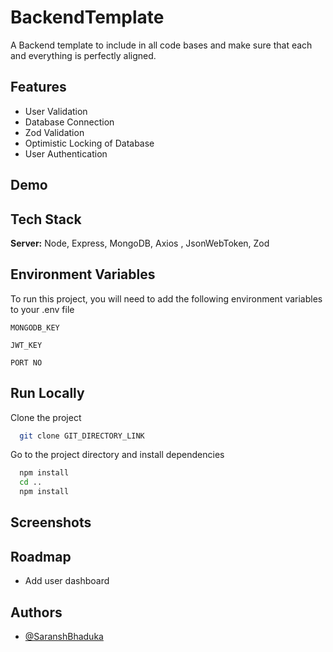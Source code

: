 ﻿# BackendTemplate

A Backend template to include in all code bases and make sure that each and everything is perfectly aligned.
## Features

-   User Validation
-   Database Connection
-   Zod Validation
-   Optimistic Locking of Database
-   User Authentication

## Demo



## Tech Stack

**Server:** Node, Express, MongoDB, Axios , JsonWebToken, Zod

## Environment Variables

To run this project, you will need to add the following environment variables to your .env file

`MONGODB_KEY`

`JWT_KEY`

`PORT NO`

## Run Locally

Clone the project

```bash
  git clone GIT_DIRECTORY_LINK
```

Go to the project directory and install dependencies

```bash
  npm install
  cd ..
  npm install
```


## Screenshots


## Roadmap

-   Add user dashboard

## Authors

-   [@SaranshBhaduka](https://github.com/predator4hack)
